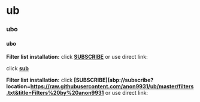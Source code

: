 # ub 
<h3> ubo</h3>
<h4> ubo</h4>

**Filter list installation:**
click **[SUBSCRIBE](https://subscribe.adblockplus.org/?location=https://raw.githubusercontent.com/anon9931/ub/master/filters.txt&title=Filters%20by%20anon9931)** or use direct link:<br>


click **[sub](abp:subscribe?location=https://github.com/anon9931/ub/raw/master/filter.txt)**

**Filter list installation:**
click **[SUBSCRIBE](abp://subscribe?location=https://raw.githubusercontent.com/anon9931/ub/master/filters.txt&title=Filters%20by%20anon9931** or use direct link:<br>
